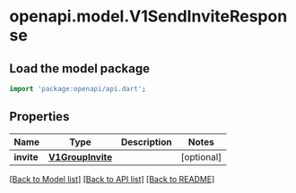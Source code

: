 # openapi.model.V1SendInviteResponse

## Load the model package
```dart
import 'package:openapi/api.dart';
```

## Properties
Name | Type | Description | Notes
------------ | ------------- | ------------- | -------------
**invite** | [**V1GroupInvite**](V1GroupInvite.md) |  | [optional] 

[[Back to Model list]](../README.md#documentation-for-models) [[Back to API list]](../README.md#documentation-for-api-endpoints) [[Back to README]](../README.md)


